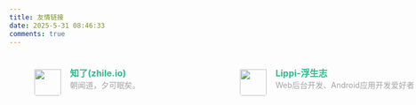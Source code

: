 ```yaml
---
title: 友情链接
date: 2025-5-31 08:46:33
comments: true
---
```


<div class="post-body">
   <div id="links">
      <style>
	 .post-body{
		margin:5% 5% 5% 5%;
	  }
	    .link-navigation {
	  display: grid;
	  grid-template-columns: repeat(4, minmax(370px, 1fr));
	}
	@media (max-width: 768px) {
		.link-navigation {
		  display: grid;
		  grid-template-columns: repeat(1, minmax(330px, 1fr));
		}
	}
         .links-content{
         margin-top:1rem;
         }
         .link-navigation::after {
         content: " ";
         display: block;
         clear: both;
         }
         .card {
         width: auto;
         font-size: 1rem;
         padding: 10px 20px;
         border-radius: 4px;
         transition-duration: 0.15s;
         margin-bottom: 1rem;
         display:flex;
         }
		 @media (max-width: 768px) {
			.post-body{
				margin:5% 0% 5% 0%;
			}
			.card {
				padding: 10px 0px;
			}
		}
         .card:nth-child(odd) {
         float: left;
         }
         .card:nth-child(even) {
         float: right;
         }
         .card:hover {
		 background-color:#D4D4D4;
         transform: scale(1.1);
         box-shadow: 0 2px 6px 0 rgba(0, 0, 0, 0.12), 0 0 6px 0 rgba(0, 0, 0, 0.04);
         }
         .card a {
         border:none;
         }
         .card .ava {
         width: 3rem!important;
         height: 3rem!important;
         margin:0!important;
         margin-right: 1em!important;
         border-radius:4px;
         }
         .card .card-header {
         font-style: italic;
         overflow: hidden;
         width: 100%;
         }
		 .ava {
		 padding-top: 6px;
		 }
         .card .card-header a {
         font-style: normal;
         color: #2bbc8a;
         font-weight: bold;
         text-decoration: none;
         }
         .card .card-header a:hover {
         color: #d480aa;
         text-decoration: none;
         }
         .card .card-header .info {
         font-style:normal;
         color:#a3a3a3;
         font-size:14px;
         min-width: 0;
         overflow: hidden;
         white-space: nowrap;
         }
      </style>
      <div class="links-content">
         <div class="link-navigation">
            <div class="card">
               <img class="ava" src="/uploads/favicon-96x96_2.png" />
               <div class="card-header">
                  <div>
                     <a href="https://zhile.io/">知了(zhile.io)</a>
                  </div>
                  <div class="info">朝闻道，夕可眠矣。</div>
               </div>
            </div>
            <div class="card">
               <img class="ava" src="https://avatars.githubusercontent.com/u/5326814?s=48&v=4" />
               <div class="card-header">
                  <div>
                     <a href="https://ezlippi.github.io/">Lippi-浮生志</a>
                  </div>
                  <div class="info">Web后台开发、Android应用开发爱好者</div>
               </div>
            </div>
         </div>
      </div>
   </div>
</div>